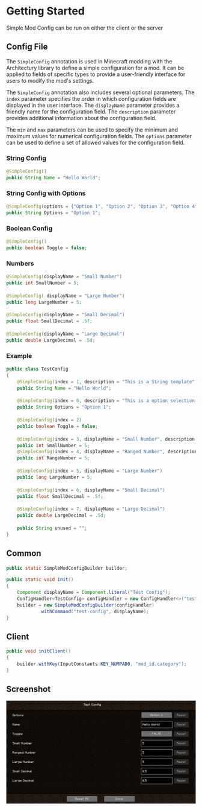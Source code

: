# Getting Started

Simple Mod Config can be run on either the client or the server

## Config File

The `SimpleConfig` annotation is used in Minecraft modding with the Architectury library to define a simple
configuration for a mod. It can be applied to fields of specific types to provide a user-friendly interface for users to
modify the mod's settings.

The `SimpleConfig` annotation also includes several optional parameters. The `index` parameter specifies the order in
which configuration fields are displayed in the user interface. The `displayName` parameter provides a friendly name for
the configuration field. The `description` parameter provides additional information about the configuration field.

The `min` and `max` parameters can be used to specify the minimum and maximum values for numerical configuration fields.
The `options` parameter can be used to define a set of allowed values for the configuration field.

### String Config
```java
@SimpleConfig()
public String Name = "Hello World";
```

### String Config with Options
```java
@SimpleConfig(options = {"Option 1", "Option 2", "Option 3", "Option 4", "Option 5", "Option 6"})
public String Options = "Option 1";
```
### Boolean Config
```java
@SimpleConfig()
public boolean Toggle = false;
```
### Numbers
```java
@SimpleConfig(displayName = "Small Number")
public int SmallNumber = 5;

@SimpleConfig( displayName = "Large Number")
public long LargeNumber = 5;

@SimpleConfig(displayName = "Small Decimal")
public float SmallDecimal = .5f;

@SimpleConfig(displayName = "Large Decimal")
public double LargeDecimal = .5d;
```

### Example
```java
public class TestConfig
{
	@SimpleConfig(index = 1, description = "This is a String template")
	public String Name = "Hello World";
	
	@SimpleConfig(index = 0, description = "This is a option selection template", options = {"Option 1", "Option 2", "Option 3", "Option 4", "Option 5", "Option 6"})
	public String Options = "Option 1";
	
	@SimpleConfig(index = 2)
	public boolean Toggle = false;
	
	@SimpleConfig(index = 3, displayName = "Small Number", description = "This is an example of a 32bit whole number")
	public int SmallNumber = 5;
	@SimpleConfig(index = 4, displayName = "Ranged Number", description = "This is an example of a 32bit whole number with a min and max", min = 0, max = 32)
	public int RangeNumber = 5;
	
	@SimpleConfig(index = 5, displayName = "Large Number")
	public long LargeNumber = 5;
	
	@SimpleConfig(index = 6, displayName = "Small Decimal")
	public float SmallDecimal = .5f;
	
	@SimpleConfig(index = 7, displayName = "Large Decimal")
	public double LargeDecimal = .5d;
	
	public String unused = "";
}

```

## Common
```java
public static SimpleModConfigBuilder builder;
```
```java
public static void init()
{
    Component displayName = Component.literal("Test Config");
    ConfigHandler<TestConfig> configHandler = new ConfigHandler<>("test-config", new TestConfig(), displayName);
    builder = new SimpleModConfigBuilder(configHandler)
            .withCommand("test-config", displayName);
}
```

## Client

```java
public void initClient()
{
    builder.withKey(InputConstants.KEY_NUMPAD0, "mod_id.category");
}
```

## Screenshot
![config-screen.png](images%2Fconfig-screen.png)